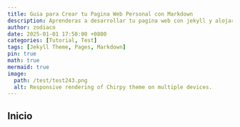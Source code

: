 ```yaml
---
title: Guia para Crear tu Pagina Web Personal con Markdown
description: Aprenderas a desarrollar tu pagina web con jekyll y alojarla de forma publica con github pages (test).
author: zodiaco
date: 2025-01-01 17:50:00 +0800
categories: [Tutorial, Test]
tags: [Jekyll Theme, Pages, Markdown]
pin: true
math: true
mermaid: true
image:
  path: /test/test243.png
  alt: Responsive rendering of Chirpy theme on multiple devices.
---
```


## Inicio
